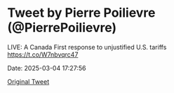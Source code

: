 # Tweet by Pierre Poilievre (@PierrePoilievre)

LIVE: A Canada First response to unjustified U.S. tariffs https://t.co/W7nbvqrc47

Date: 2025-03-04 17:27:56

[Original Tweet](https://x.com/PierrePoilievre/status/1896975911620362694)
